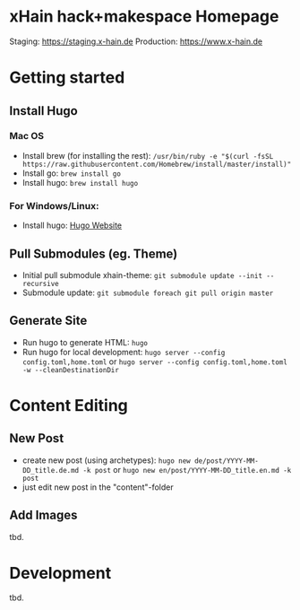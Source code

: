 # xHain hack+makespace Homepage

Staging: https://staging.x-hain.de
Production: https://www.x-hain.de

# Getting started

## Install Hugo

### Mac OS
* Install brew (for installing the rest): ``/usr/bin/ruby -e "$(curl -fsSL https://raw.githubusercontent.com/Homebrew/install/master/install)"``
* Install go: ``brew install go``
* Install hugo: ``brew install hugo``

### For Windows/Linux:
* Install hugo: [Hugo Website](https://gohugo.io)

## Pull Submodules (eg. Theme)
* Initial pull submodule xhain-theme: ``git submodule update --init --recursive``
* Submodule update: ``git submodule foreach git pull origin master``

## Generate Site
* Run hugo to generate HTML: ``hugo``
* Run hugo for local development: ``hugo server --config config.toml,home.toml`` or ``hugo server --config config.toml,home.toml -w --cleanDestinationDir``

# Content Editing

## New Post
* create new post (using archetypes): ``hugo new de/post/YYYY-MM-DD_title.de.md -k post`` or ``hugo new en/post/YYYY-MM-DD_title.en.md -k post``
* just edit new post in the "content"-folder

## Add Images

tbd.

# Development

tbd.
